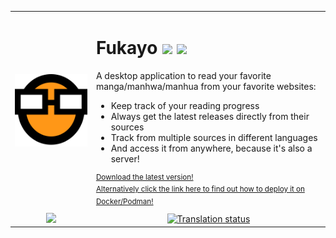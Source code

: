 <table>
  <tr>
    <td align="center">
      <img src="./buildResources/icon_256.png">
    </td>
    <td>
      <h1>
         Fukayo
        <img width="32" src="https://user-images.githubusercontent.com/26584973/205162228-da47dbdf-473b-4fe2-92c9-32a1a978e8b6.png">
        <img width="32" src="https://user-images.githubusercontent.com/26584973/205162072-a9d97b4f-ecb5-4261-8a5d-f791b7ef6a39.png">
      </h1>
      <p>A desktop application to read your favorite manga/manhwa/manhua from your favorite websites:</p>
      <ul>
        <li>Keep track of your reading progress</li>
        <li>Always get the latest releases directly from their sources</li>
        <li>Track from multiple sources in different languages</li>
        <li>And access it from anywhere, because it's also a server!</li>
      </ul>
      <sup>
        <a href="https://github.com/JiPaix/Fukayo/releases">
          Download the latest version!<br>
          <a href="INSTALL.md">
          Alternatively click the link here to find out how to deploy it on Docker/Podman!
          </a>
        </a>
    </td>
  </tr>
  <tr>
    <td align="center">
      <a href="https://discord.gg/PskMyueweJ">
        <img width="400" src="https://discordapp.com/api/guilds/1028374527492759582/widget.png?style=banner3">
      </a>
    </td>
    <td align="center">
      <a href="https://hosted.weblate.org/engage/fukayo/">
        <img width="400" src="https://hosted.weblate.org/widgets/fukayo/-/app/open-graph.png" alt="Translation status" />
      </a>
    </td>
  </tr>
</table>
